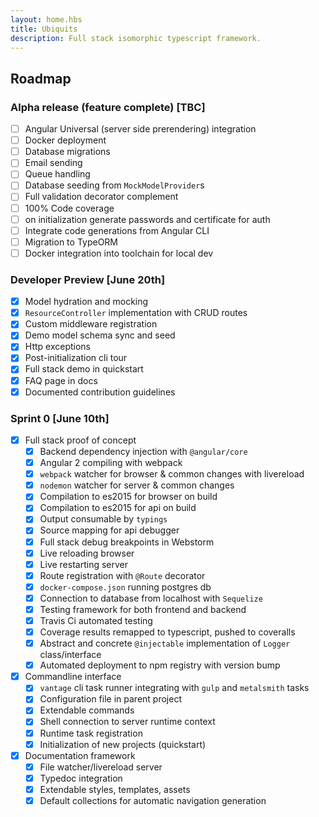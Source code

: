 ```yaml
---
layout: home.hbs
title: Ubiquits
description: Full stack isomorphic typescript framework.
---
```


## Roadmap

### Alpha release (feature complete) [TBC]
- [ ] Angular Universal (server side prerendering) integration
- [ ] Docker deployment
- [ ] Database migrations
- [ ] Email sending
- [ ] Queue handling
- [ ] Database seeding from `MockModelProvider`s
- [ ] Full validation decorator complement
- [ ] 100% Code coverage
- [ ] on initialization generate passwords and certificate for auth
- [ ] Integrate code generations from Angular CLI 
- [ ] Migration to TypeORM
- [ ] Docker integration into toolchain for local dev

### Developer Preview [June 20th]
- [x] Model hydration and mocking
- [x] `ResourceController` implementation with CRUD routes
- [x] Custom middleware registration
- [x] Demo model schema sync and seed
- [x] Http exceptions
- [x] Post-initialization cli tour
- [x] Full stack demo in quickstart
- [x] FAQ page in docs
- [x] Documented contribution guidelines

### Sprint 0 [June 10th]
- [x] Full stack proof of concept
  - [x] Backend dependency injection with `@angular/core`
  - [x] Angular 2 compiling with webpack
  - [x] `webpack` watcher for browser & common changes with livereload
  - [x] `nodemon` watcher for server & common changes
  - [x] Compilation to es2015 for browser on build
  - [x] Compilation to es2015 for api on build
  - [x] Output consumable by `typings`
  - [x] Source mapping for api debugger
  - [x] Full stack debug breakpoints in Webstorm
  - [x] Live reloading browser
  - [x] Live restarting server
  - [x] Route registration with `@Route` decorator
  - [x] `docker-compose.json` running postgres db
  - [x] Connection to database from localhost with `Sequelize`
  - [x] Testing framework for both frontend and backend
  - [x] Travis Ci automated testing
  - [x] Coverage results remapped to typescript, pushed to coveralls
  - [x] Abstract and concrete `@injectable` implementation of `Logger` class/interface
  - [x] Automated deployment to npm registry with version bump
- [x] Commandline interface
  - [x] `vantage` cli task runner integrating with `gulp` and `metalsmith` tasks
  - [x] Configuration file in parent project
  - [x] Extendable commands
  - [x] Shell connection to server runtime context
  - [x] Runtime task registration
  - [x] Initialization of new projects (quickstart)
- [x] Documentation framework
  - [x] File watcher/livereload server
  - [x] Typedoc integration
  - [x] Extendable styles, templates, assets
  - [x] Default collections for automatic navigation generation
